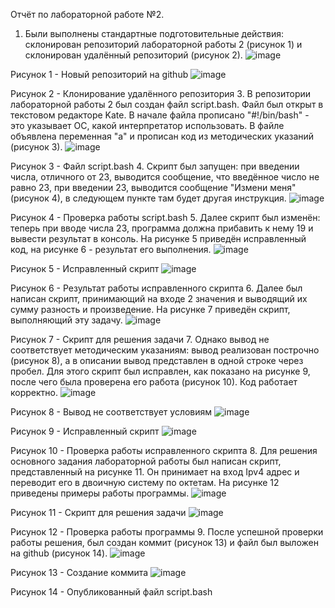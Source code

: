 Отчёт по лабораторной работе №2.

1. Были выполнены стандартные подготовительные действия: склонирован репозиторий лабораторной работы 2 (рисунок 1) и склонирован удалённый репозиторий (рисунок 2).
![image](https://github.com/Klochkova24/lab-2/assets/91188482/6e702a5b-737e-4238-b832-20f3b91eaf7b)

Рисунок 1 - Новый репозиторий на github
![image](https://github.com/Klochkova24/lab-2/assets/91188482/a7ca0ade-7e73-4566-b3fe-fc3ca9fd770c)

Рисунок 2 - Клонирование удалённого репозитория
3. В репозитории лабораторной работы 2 был создан файл script.bash. Файл был открыт в текстовом редакторе Kate. В начале файла прописано "#!/bin/bash" - это указывает ОС, какой интерпретатор использовать. В файле объявлена переменная "а" и прописан код из методических указаний (рисунок 3).
![image](https://github.com/Klochkova24/lab-2/assets/91188482/f4b78a00-0ea4-4bb9-8df7-012c28643ea2)

Рисунок 3 - Файл script.bash
4. Скрипт был запущен: при введении числа, отличного от 23, выводится сообщение, что введённое число не равно 23, при введении 23, выводится сообщение "Измени меня" (рисунок 4), в следующем пункте там будет другая инструкция.
![image](https://github.com/Klochkova24/lab-2/assets/91188482/1b10b9c1-05c8-42db-bec5-3dd56f83ddfc)

Рисунок 4 - Проверка работы script.bash
5. Далее скрипт был изменён: теперь при вводе числа 23, программа должна прибавить к нему 19 и вывести результат в консоль. На рисунке 5 приведён исправленный код, на рисунке 6 - результат его выполнения.
![image](https://github.com/Klochkova24/lab-2/assets/91188482/5be53e7c-a414-4082-b984-5f431aa7fab6)

Рисунок 5 - Исправленный скрипт
![image](https://github.com/Klochkova24/lab-2/assets/91188482/6502c379-04e8-441a-ac08-fd4232f9823d)

Рисунок 6 - Результат работы исправленного скрипта
6. Далее был написан скрипт, принимающий на входе 2 значения и выводящий их сумму разность и произведение. На рисунке 7 приведён скрипт, выполняющий эту задачу.
![image](https://github.com/Klochkova24/lab-2/assets/91188482/19fff7ec-6a92-4886-8715-8e38806d300a)

Рисунок 7 - Скрипт для решения задачи
7. Однако вывод не соответствует методическим указаниям: вывод реализован построчно (рисунок 8), а в описании вывод представлен в одной строке через пробел. Для этого скрипт был исправлен, как показано на рисунке 9, после чего была проверена его работа (рисунок 10). Код работает корректно.
![image](https://github.com/Klochkova24/lab-2/assets/91188482/91f0dd26-e535-4fc9-ae9b-be261f35024b)

Рисунок 8 - Вывод не соответствует условиям
![image](https://github.com/Klochkova24/lab-2/assets/91188482/b46b27f8-16fa-419b-bc3a-de3b03155667)

Рисунок 9 - Исправленный скрипт
![image](https://github.com/Klochkova24/lab-2/assets/91188482/bc2e4f7a-0824-4bf6-8fe7-102f2b1dfe4c)

Рисунок 10 - Проверка работы исправленного скрипта
8. Для решения основного задания лабораторной работы был написан скрипт, представленный на рисунке 11. Он принимает на вход Ipv4 адрес и переводит его в двоичную систему по октетам. На рисунке 12 приведены примеры работы программы.
![image](https://github.com/Klochkova24/lab-2/assets/91188482/1d25b70a-0c0a-4945-b7bf-79097272ff3a)

Рисунок 11 - Скрипт для решения задачи
![image](https://github.com/Klochkova24/lab-2/assets/91188482/7bbfcc79-453e-40a9-94d1-f61d83ef55fc)

Рисунок 12 - Проверка работы программы
9. После успешной проверки работы решения, был создан коммит (рисунок 13) и файл был выложен на github (рисунок 14).
![image](https://github.com/Klochkova24/lab-2/assets/91188482/3c55471c-e0ce-465d-89ae-0999093bc3be)

Рисунок 13 - Создание коммита
![image](https://github.com/Klochkova24/lab-2/assets/91188482/d13baa4a-0ab6-4f98-973f-e3d2e30eb2e9)

Рисунок 14 - Опубликованный файл script.bash














